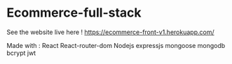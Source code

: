 # Ecommerce-full-stack

See the website live here !
https://ecommerce-front-v1.herokuapp.com/

Made with : 
React
React-router-dom
Nodejs
expressjs
mongoose
mongodb
bcrypt
jwt
